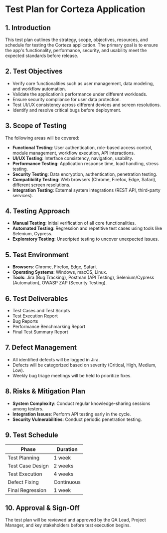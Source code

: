# Test Plan for Corteza Application

## 1. Introduction
This test plan outlines the strategy, scope, objectives, resources, and schedule for testing the Corteza application. The primary goal is to ensure the app's functionality, performance, security, and usability meet the expected standards before release.

## 2. Test Objectives
- Verify core functionalities such as user management, data modeling, and workflow automation.
- Validate the application’s performance under different workloads.
- Ensure security compliance for user data protection.
- Test UI/UX consistency across different devices and screen resolutions.
- Identify and resolve critical bugs before deployment.

## 3. Scope of Testing
The following areas will be covered:
- **Functional Testing**: User authentication, role-based access control, module management, workflow execution, API interactions.
- **UI/UX Testing**: Interface consistency, navigation, usability.
- **Performance Testing**: Application response time, load handling, stress testing.
- **Security Testing**: Data encryption, authentication, penetration testing.
- **Compatibility Testing**: Web browsers (Chrome, Firefox, Edge, Safari), different screen resolutions.
- **Integration Testing**: External system integrations (REST API, third-party services).

## 4. Testing Approach
- **Manual Testing**: Initial verification of all core functionalities.
- **Automated Testing**: Regression and repetitive test cases using tools like Selenium, Cypress.
- **Exploratory Testing**: Unscripted testing to uncover unexpected issues.

## 5. Test Environment
- **Browsers**: Chrome, Firefox, Edge, Safari.
- **Operating Systems**: Windows, macOS, Linux.
- **Tools**: Jira (Bug Tracking), Postman (API Testing), Selenium/Cypress (Automation), OWASP ZAP (Security Testing).

## 6. Test Deliverables
- Test Cases and Test Scripts
- Test Execution Report
- Bug Reports
- Performance Benchmarking Report
- Final Test Summary Report

## 7. Defect Management
- All identified defects will be logged in Jira.
- Defects will be categorized based on severity (Critical, High, Medium, Low).
- Weekly bug triage meetings will be held to prioritize fixes.

## 8. Risks & Mitigation Plan
- **System Complexity**: Conduct regular knowledge-sharing sessions among testers.
- **Integration Issues**: Perform API testing early in the cycle.
- **Security Vulnerabilities**: Conduct periodic penetration testing.

## 9. Test Schedule
| Phase               | Duration          |
|--------------------|-----------------|
| Test Planning      | 1 week           |
| Test Case Design  | 2 weeks          |
| Test Execution    | 4 weeks          |
| Defect Fixing     | Continuous       |
| Final Regression  | 1 week           |

## 10. Approval & Sign-Off
The test plan will be reviewed and approved by the QA Lead, Project Manager, and key stakeholders before test execution begins.

